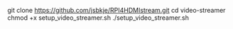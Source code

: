 git clone https://github.com/jsbkje/RPI4HDMIstream.git
cd video-streamer
chmod +x setup_video_streamer.sh
./setup_video_streamer.sh

